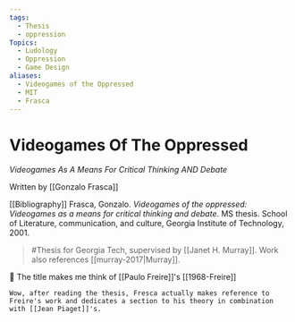 ```yaml
---
tags:
  - Thesis
  - oppression
Topics:
  - Ludology
  - Oppression
  - Game Design
aliases:
  - Videogames of the Oppressed
  - MIT
  - Frasca
---
```

# Videogames Of The Oppressed
*Videogames As A Means For Critical Thinking AND Debate*

Written by [[Gonzalo Frasca]]

[[Bibliography]]
Frasca, Gonzalo. _Videogames of the oppressed: Videogames as a means for critical thinking and debate_. MS thesis. School of Literature, communication, and culture, Georgia Institute of Technology, 2001.

> #Thesis for Georgia Tech, supervised by [[Janet H. Murray]]. Work also references [[murray-2017|Murray]].

💭 The title makes me think of  [[Paulo Freire]]'s [[1968-Freire]]

	Wow, after reading the thesis, Fresca actually makes reference to Freire's work and dedicates a section to his theory in combination with [[Jean Piaget]]'s. 